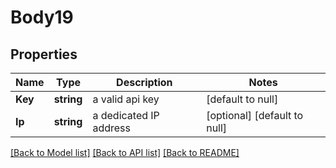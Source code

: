# Body19

## Properties
Name | Type | Description | Notes
------------ | ------------- | ------------- | -------------
**Key** | **string** | a valid api key | [default to null]
**Ip** | **string** | a dedicated IP address | [optional] [default to null]

[[Back to Model list]](../README.md#documentation-for-models) [[Back to API list]](../README.md#documentation-for-api-endpoints) [[Back to README]](../README.md)


